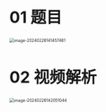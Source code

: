 # 01 题目

<img src="https://cvp.oss-cn-shanghai.aliyuncs.com/picgo/202402261414520.png" alt="image-20240226141457461" style="zoom:50%;" />



# 02 视频解析

<img src="https://cvp.oss-cn-shanghai.aliyuncs.com/picgo/202402261420107.png" alt="image-20240226142051044" style="zoom: 50%;" />